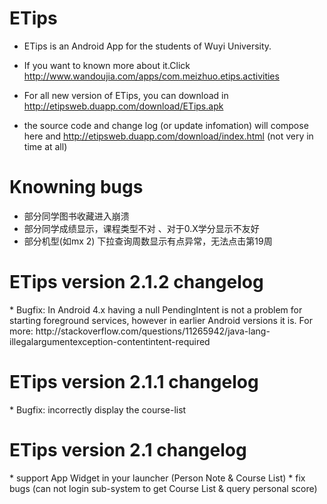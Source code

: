 ETips
===

* ETips is an Android App for the students of Wuyi University.

* If you want to known more about it.Click http://www.wandoujia.com/apps/com.meizhuo.etips.activities 
* For all new version of ETips, you can download in http://etipsweb.duapp.com/download/ETips.apk   
* the source code and change log (or update infomation) will compose here and http://etipsweb.duapp.com/download/index.html  (not very in time at all)

Knowning bugs
===
* 部分同学图书收藏进入崩溃
* 部分同学成绩显示，课程类型不对 、对于0.X学分显示不友好
* 部分机型(如mx 2) 下拉查询周数显示有点异常，无法点击第19周

<H1>ETips version 2.1.2 changelog</H1> 
  * Bugfix:  In Android 4.x having a null PendingIntent is not a problem for starting foreground services, however in earlier Android versions it is.
  For more:
  http://stackoverflow.com/questions/11265942/java-lang-illegalargumentexception-contentintent-required
  
<H1>ETips version 2.1.1 changelog</H1> 
  * Bugfix: incorrectly display the  course-list

<H1>ETips version 2.1 changelog</H1> 
  * support App Widget in your launcher (Person Note &  Course List) 
  * fix bugs (can not login sub-system to get Course List & query personal score) 
  


